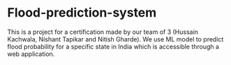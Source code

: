 # Flood-prediction-system
This is a project for a certification made by our team of 3 (Hussain Kachwala, Nishant Tapikar and Nitish Gharde). We use ML model to predict flood probability for a specific state in India which is accessible through a web application.
